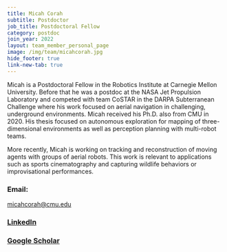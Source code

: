 ```yaml
---
title: Micah Corah
subtitle: Postdoctor
job_title: Postdoctoral Fellow
category: postdoc
join_year: 2022
layout: team_member_personal_page
image: /img/team/micahcorah.jpg
hide_footer: true
link-new-tab: true
---
```


Micah is a Postdoctoral Fellow in the Robotics Institute at Carnegie Mellon
University.
Before that he was a postdoc at the NASA Jet Propulsion Laboratory and competed
with team CoSTAR in the DARPA Subterranean Challenge where his work focused on
aerial navigation in challenging, underground environments.
Micah received his Ph.D. also from CMU in 2020.
His thesis focused on autonomous exploration for mapping of three-dimensional
environments as well as perception planning with multi-robot teams.

More recently, Micah is working on tracking and reconstruction of moving agents
with groups of aerial robots.
This work is relevant to applications such as sports cinematography and
capturing wildlife behaviors or improvisational performances.

### Email: ##

[micahcorah@cmu.edu](micahcorah@cmu.edu)

### [LinkedIn](https://www.linkedin.com/in/micahcorah/) ###

### [Google Scholar](https://scholar.google.com/citations?user=NHt9KX4AAAAJ&hl=en&oi=ao) ###
